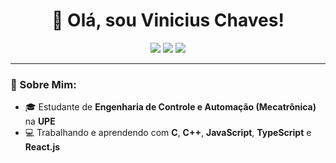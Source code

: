 <h1 align="center">👋 Olá, sou Vinicius Chaves!</h1>

<p align="center">
  <img src="https://img.shields.io/badge/Engenharia%20de%20Controle%20e%20Automação-UPE-blue?style=for-the-badge"/>
  <img src="https://img.shields.io/badge/Linguagem-C-blueviolet?style=for-the-badge&logo=c"/>
  <img src="https://img.shields.io/badge/Linux-black?style=for-the-badge&logo=linux"/>
</p>

---

### 🧠 Sobre Mim:
- 🎓 Estudante de **Engenharia de Controle e Automação (Mecatrônica)** na **UPE**
- 💻 Trabalhando e aprendendo com **C**, **C++**, **JavaScript**, **TypeScript** e **React.js** 

<!--
**ViniciusChavess/ViniciusChavess** is a ✨ _special_ ✨ repository because its `README.md` (this file) appears on your GitHub profile.

Here are some ideas to get you started:

- 🔭 I’m currently working on ...
- 🌱 I’m currently learning ...
- 👯 I’m looking to collaborate on ...
- 🤔 I’m looking for help with ...
- 💬 Ask me about ...
- 📫 How to reach me: ...
- 😄 Pronouns: ...
- ⚡ Fun fact: ...
-->
